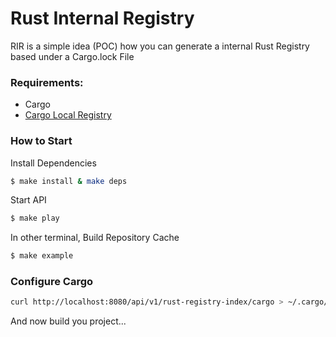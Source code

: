 Rust Internal Registry
======================

RIR is a simple idea (POC) how you can generate a internal Rust Registry based under a Cargo.lock File

### Requirements:

- Cargo
- [Cargo Local Registry](https://github.com/ChrisGreenaway/cargo-local-registry)

### How to Start

Install Dependencies

~~~sh
$ make install & make deps
~~~

Start API

~~~sh
$ make play
~~~

In other terminal, Build Repository Cache

~~~sh
$ make example
~~~


### Configure Cargo

~~~sh
curl http://localhost:8080/api/v1/rust-registry-index/cargo > ~/.cargo/config
~~~

And now build you project...


